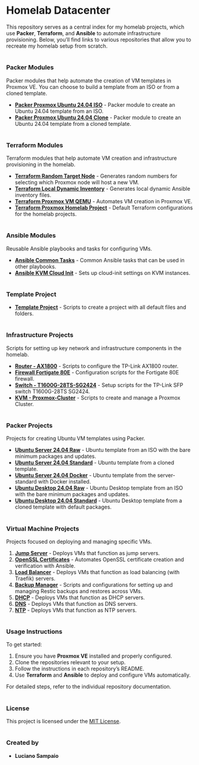 # Homelab Datacenter

This repository serves as a central index for my homelab projects, which use **Packer**, **Terraform**, and **Ansible** to automate infrastructure provisioning. Below, you’ll find links to various repositories that allow you to recreate my homelab setup from scratch.

#
### Packer Modules
Packer modules that help automate the creation of VM templates in Proxmox VE. You can choose to build a template from an ISO or from a cloned template.

- **[Packer Proxmox Ubuntu 24.04 ISO](https://github.com/lsampaioweb/packer-proxmox-ubuntu-22-04-iso)** - Packer module to create an Ubuntu 24.04 template from an ISO.
- **[Packer Proxmox Ubuntu 24.04 Clone](https://github.com/lsampaioweb/packer-proxmox-ubuntu-22-04-clone)** - Packer module to create an Ubuntu 24.04 template from a cloned template.

#
### Terraform Modules
Terraform modules that help automate VM creation and infrastructure provisioning in the homelab.

- **[Terraform Random Target Node](https://github.com/lsampaioweb/terraform-random-target-node)** - Generates random numbers for selecting which Proxmox node will host a new VM.
- **[Terraform Local Dynamic Inventory](https://github.com/lsampaioweb/terraform-local-dynamic-inventory)** - Generates local dynamic Ansible inventory files.
- **[Terraform Proxmox VM QEMU](https://github.com/lsampaioweb/terraform-proxmox-vm-qemu)** - Automates VM creation in Proxmox VE.
- **[Terraform Proxmox Homelab Project](https://github.com/lsampaioweb/terraform-proxmox-homelab-project)** - Default Terraform configurations for the homelab projects.

#
### Ansible Modules
Reusable Ansible playbooks and tasks for configuring VMs.

- **[Ansible Common Tasks](https://github.com/lsampaioweb/ansible-common-tasks)** - Common Ansible tasks that can be used in other playbooks.
- **[Ansible KVM Cloud Init](https://github.com/lsampaioweb/ansible-kvm-cloud-init)** - Sets up cloud-init settings on KVM instances.

#
### Template Project
- **[Template Project](https://github.com/lsampaioweb/git-template-repository)** - Scripts to create a project with all default files and folders.

#
### Infrastructure Projects
Scripts for setting up key network and infrastructure components in the homelab.

- **[Router - AX1800](https://github.com/lsampaioweb/tplink_router_ax1800)** - Scripts to configure the TP-Link AX1800 router.
- **[Firewall Fortigate 80E](https://github.com/lsampaioweb/home-edge-firewall)** - Configuration scripts for the Fortigate 80E firewall.
- **[Switch - T1600G-28TS-SG2424](https://github.com/lsampaioweb/T1600G-28TS-SG2424)** - Setup scripts for the TP-Link SFP switch T1600G-28TS SG2424.
- **[KVM - Proxmox-Cluster](https://github.com/lsampaioweb/proxmox-cluster)** - Scripts to create and manage a Proxmox Cluster.

#
### Packer Projects
Projects for creating Ubuntu VM templates using Packer.

- **[Ubuntu Server 24.04 Raw](https://github.com/lsampaioweb/proxmox-ubuntu-22-04-server-raw)** - Ubuntu template from an ISO with the bare minimum packages and updates.
- **[Ubuntu Server 24.04 Standard](https://github.com/lsampaioweb/proxmox-ubuntu-22-04-server-standard)** - Ubuntu template from a cloned template.
- **[Ubuntu Server 24.04 Docker](https://github.com/lsampaioweb/proxmox-ubuntu-22-04-server-std-docker)** - Ubuntu template from the server-standard with Docker installed.
- **[Ubuntu Desktop 24.04 Raw](https://github.com/lsampaioweb/proxmox-ubuntu-22-04-desktop-raw)** - Ubuntu Desktop template from an ISO with the bare minimum packages and updates.
- **[Ubuntu Desktop 24.04 Standard](https://github.com/lsampaioweb/proxmox-ubuntu-22-04-desktop-standard)** - Ubuntu Desktop template from a cloned template with default packages.

#
### Virtual Machine Projects
Projects focused on deploying and managing specific VMs.

1. **[Jump Server](https://github.com/lsampaioweb/jump-server.git)** - Deploys VMs that function as jump servers.
1. **[OpenSSL Certificates](https://github.com/lsampaioweb/openssl-certificates.git)** - Automates OpenSSL certificate creation and verification with Ansible.
1. **[Load Balancer](https://github.com/lsampaioweb/load-balancer)** - Deploys VMs that function as load balancing (with Traefik) servers.
1. **[Backup Manager](https://github.com/lsampaioweb/backup-manager)** - Scripts and configurations for setting up and managing Restic backups and restores across VMs.
1. **[DHCP](https://github.com/lsampaioweb/dhcp)** - Deploys VMs that function as DHCP servers.
1. **[DNS](https://github.com/lsampaioweb/dns)** - Deploys VMs that function as DNS servers.
1. **[NTP](https://github.com/lsampaioweb/ntp)** - Deploys VMs that function as NTP servers.

#
### Usage Instructions
To get started:
1. Ensure you have **Proxmox VE** installed and properly configured.
2. Clone the repositories relevant to your setup.
3. Follow the instructions in each repository’s README.
4. Use **Terraform** and **Ansible** to deploy and configure VMs automatically.

For detailed steps, refer to the individual repository documentation.

#
### License
This project is licensed under the [MIT License](LICENSE).

#
### Created by
- **Luciano Sampaio**
